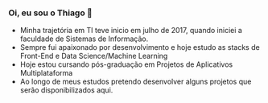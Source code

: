 ### Oi, eu sou o Thiago 👋

<!--
**tsgomes9/tsgomes9** is a ✨ _special_ ✨ repository because its `README.md` (this file) appears on your GitHub profile.

Here are some ideas to get you started:


- 🌱 I’m currently learning ...
- 👯 I’m looking to collaborate on ...
- 🤔 I’m looking for help with ...
- 💬 Ask me about ...
- 📫 How to reach me: ...
- 😄 Pronouns: ...
- ⚡ Fun fact: ...
-->
- Minha trajetória em TI teve inicio em julho de 2017, quando iniciei a faculdade de Sistemas de Informação.
- Sempre fui apaixonado por desenvolvimento e hoje estudo as stacks de Front-End e Data Science/Machine Learning
- Hoje estou cursando pós-graduação em Projetos de Aplicativos Multiplataforma
- Ao longo de meus estudos pretendo desenvolver alguns projetos que serão disponibilizados aqui.
